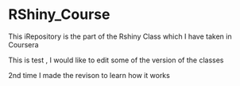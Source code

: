 

# RShiny_Course
This iRepository is the part of the Rshiny Class which I have taken in Coursera

This is test , I would like to edit some of the version of the classes 

2nd time I made the revison to learn how it works
